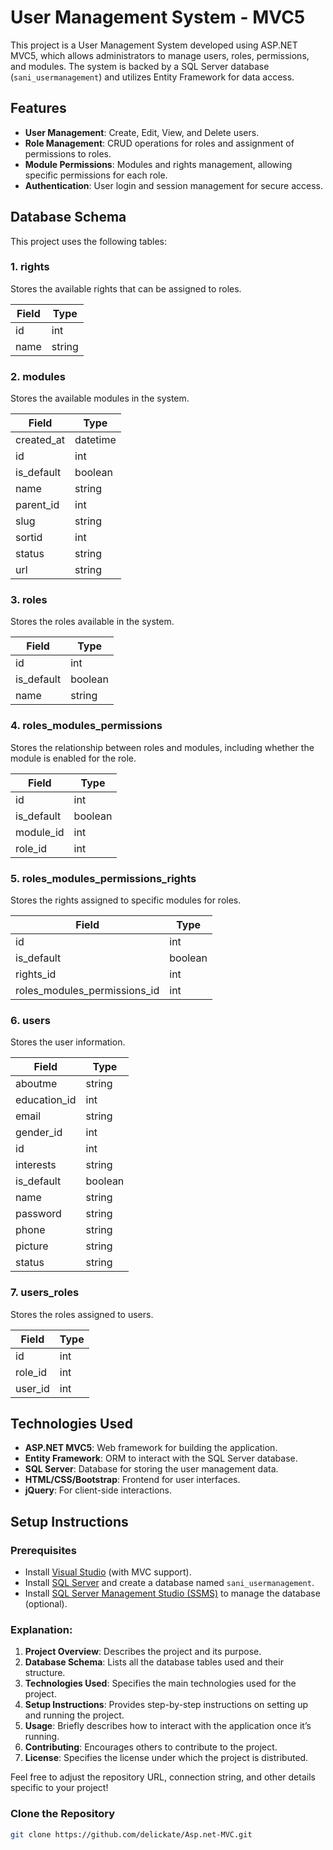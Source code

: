 # User Management System - MVC5

This project is a User Management System developed using ASP.NET MVC5, which allows administrators to manage users, roles, permissions, and modules. The system is backed by a SQL Server database (`sani_usermanagement`) and utilizes Entity Framework for data access.

## Features

- **User Management**: Create, Edit, View, and Delete users.
- **Role Management**: CRUD operations for roles and assignment of permissions to roles.
- **Module Permissions**: Modules and rights management, allowing specific permissions for each role.
- **Authentication**: User login and session management for secure access.

## Database Schema

This project uses the following tables:

### 1. **rights**
Stores the available rights that can be assigned to roles.

| Field | Type   |
|-------|--------|
| id    | int    |
| name  | string |

### 2. **modules**
Stores the available modules in the system.

| Field     | Type    |
|-----------|---------|
| created_at| datetime|
| id        | int     |
| is_default| boolean |
| name      | string |
| parent_id | int     |
| slug      | string |
| sortid    | int     |
| status    | string  |
| url       | string  |

### 3. **roles**
Stores the roles available in the system.

| Field     | Type    |
|-----------|---------|
| id        | int     |
| is_default| boolean |
| name      | string  |

### 4. **roles_modules_permissions**
Stores the relationship between roles and modules, including whether the module is enabled for the role.

| Field     | Type    |
|-----------|---------|
| id        | int     |
| is_default| boolean |
| module_id | int     |
| role_id   | int     |

### 5. **roles_modules_permissions_rights**
Stores the rights assigned to specific modules for roles.

| Field                    | Type    |
|--------------------------|---------|
| id                       | int     |
| is_default               | boolean |
| rights_id                | int     |
| roles_modules_permissions_id | int |

### 6. **users**
Stores the user information.

| Field       | Type    |
|-------------|---------|
| aboutme     | string  |
| education_id| int     |
| email       | string  |
| gender_id   | int     |
| id          | int     |
| interests   | string  |
| is_default  | boolean |
| name        | string  |
| password    | string  |
| phone       | string  |
| picture     | string  |
| status      | string  |

### 7. **users_roles**
Stores the roles assigned to users.

| Field    | Type    |
|----------|---------|
| id       | int     |
| role_id  | int     |
| user_id  | int     |

## Technologies Used

- **ASP.NET MVC5**: Web framework for building the application.
- **Entity Framework**: ORM to interact with the SQL Server database.
- **SQL Server**: Database for storing the user management data.
- **HTML/CSS/Bootstrap**: Frontend for user interfaces.
- **jQuery**: For client-side interactions.

## Setup Instructions

### Prerequisites
- Install [Visual Studio](https://visualstudio.microsoft.com/) (with MVC support).
- Install [SQL Server](https://www.microsoft.com/en-us/sql-server/sql-server-downloads) and create a database named `sani_usermanagement`.
- Install [SQL Server Management Studio (SSMS)](https://aka.ms/ssmsfullsetup) to manage the database (optional).


### Explanation:
1. **Project Overview**: Describes the project and its purpose.
2. **Database Schema**: Lists all the database tables used and their structure.
3. **Technologies Used**: Specifies the main technologies used for the project.
4. **Setup Instructions**: Provides step-by-step instructions on setting up and running the project.
5. **Usage**: Briefly describes how to interact with the application once it’s running.
6. **Contributing**: Encourages others to contribute to the project.
7. **License**: Specifies the license under which the project is distributed.

Feel free to adjust the repository URL, connection string, and other details specific to your project!


### Clone the Repository

```bash
git clone https://github.com/delickate/Asp.net-MVC.git

